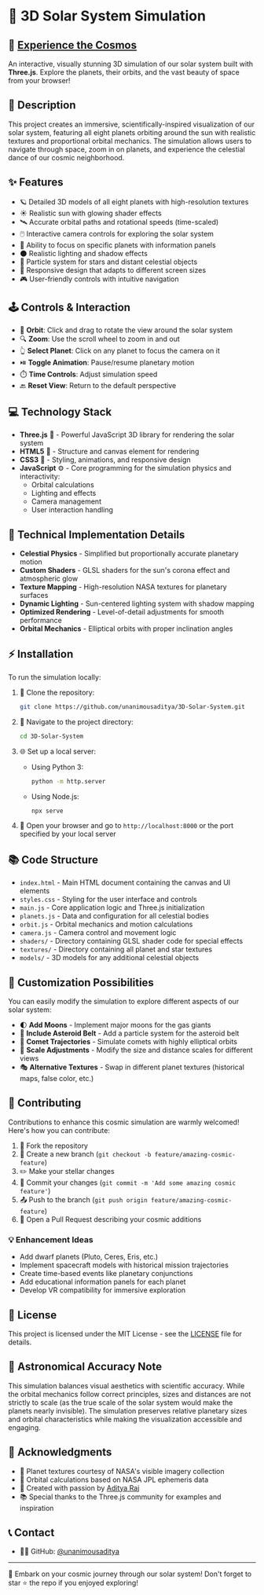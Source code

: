 # 🌌 3D Solar System Simulation

## 🚀 [Experience the Cosmos](https://unanimousaditya.github.io/3D-Solar-System/)

An interactive, visually stunning 3D simulation of our solar system built with **Three.js**. Explore the planets, their orbits, and the vast beauty of space from your browser!

## 🌠 Description

This project creates an immersive, scientifically-inspired visualization of our solar system, featuring all eight planets orbiting around the sun with realistic textures and proportional orbital mechanics. The simulation allows users to navigate through space, zoom in on planets, and experience the celestial dance of our cosmic neighborhood.

## ✨ Features

- 🪐 Detailed 3D models of all eight planets with high-resolution textures
- ☀️ Realistic sun with glowing shader effects
- 🛰️ Accurate orbital paths and rotational speeds (time-scaled)
- 🖱️ Interactive camera controls for exploring the solar system
- 🔭 Ability to focus on specific planets with information panels
- 🌑 Realistic lighting and shadow effects
- 💫 Particle system for stars and distant celestial objects
- 📱 Responsive design that adapts to different screen sizes
- 🎮 User-friendly controls with intuitive navigation

## 🕹️ Controls & Interaction

- 🔄 **Orbit**: Click and drag to rotate the view around the solar system
- 🔍 **Zoom**: Use the scroll wheel to zoom in and out
- 👆 **Select Planet**: Click on any planet to focus the camera on it
- ⏯️ **Toggle Animation**: Pause/resume planetary motion
- ⏱️ **Time Controls**: Adjust simulation speed
- 🔙 **Reset View**: Return to the default perspective

## 💻 Technology Stack

- **Three.js** 🧊 - Powerful JavaScript 3D library for rendering the solar system
- **HTML5** 📝 - Structure and canvas element for rendering
- **CSS3** 🎨 - Styling, animations, and responsive design
- **JavaScript** ⚙️ - Core programming for the simulation physics and interactivity:
  - Orbital calculations
  - Lighting and effects
  - Camera management
  - User interaction handling

## 🧪 Technical Implementation Details

- **Celestial Physics** - Simplified but proportionally accurate planetary motion
- **Custom Shaders** - GLSL shaders for the sun's corona effect and atmospheric glow
- **Texture Mapping** - High-resolution NASA textures for planetary surfaces
- **Dynamic Lighting** - Sun-centered lighting system with shadow mapping
- **Optimized Rendering** - Level-of-detail adjustments for smooth performance
- **Orbital Mechanics** - Elliptical orbits with proper inclination angles

## ⚡ Installation

To run the simulation locally:

1. 📂 Clone the repository:
   ```bash
   git clone https://github.com/unanimousaditya/3D-Solar-System.git
   ```

2. 📁 Navigate to the project directory:
   ```bash
   cd 3D-Solar-System
   ```

3. 🌐 Set up a local server:
   - Using Python 3:
     ```bash
     python -m http.server
     ```
   - Using Node.js:
     ```bash
     npx serve
     ```

4. 🚀 Open your browser and go to `http://localhost:8000` or the port specified by your local server

## 📚 Code Structure

- `index.html` - Main HTML document containing the canvas and UI elements
- `styles.css` - Styling for the user interface and controls
- `main.js` - Core application logic and Three.js initialization
- `planets.js` - Data and configuration for all celestial bodies
- `orbit.js` - Orbital mechanics and motion calculations
- `camera.js` - Camera control and movement logic
- `shaders/` - Directory containing GLSL shader code for special effects
- `textures/` - Directory containing all planet and star textures
- `models/` - 3D models for any additional celestial objects

## 🎨 Customization Possibilities

You can easily modify the simulation to explore different aspects of our solar system:

- 🌓 **Add Moons** - Implement major moons for the gas giants
- 💫 **Include Asteroid Belt** - Add a particle system for the asteroid belt
- 🌠 **Comet Trajectories** - Simulate comets with highly elliptical orbits
- 📏 **Scale Adjustments** - Modify the size and distance scales for different views
- 🎭 **Alternative Textures** - Swap in different planet textures (historical maps, false color, etc.)

## 🤝 Contributing

Contributions to enhance this cosmic simulation are warmly welcomed! Here's how you can contribute:

1. 🍴 Fork the repository
2. 🌿 Create a new branch (`git checkout -b feature/amazing-cosmic-feature`)
3. ✏️ Make your stellar changes
4. 💾 Commit your changes (`git commit -m 'Add some amazing cosmic feature'`)
5. 📤 Push to the branch (`git push origin feature/amazing-cosmic-feature`)
6. 🔁 Open a Pull Request describing your cosmic additions

### 💡 Enhancement Ideas
- Add dwarf planets (Pluto, Ceres, Eris, etc.)
- Implement spacecraft models with historical mission trajectories
- Create time-based events like planetary conjunctions
- Add educational information panels for each planet
- Develop VR compatibility for immersive exploration

## 📄 License

This project is licensed under the MIT License - see the [LICENSE](LICENSE) file for details.

## 🔭 Astronomical Accuracy Note

This simulation balances visual aesthetics with scientific accuracy. While the orbital mechanics follow correct principles, sizes and distances are not strictly to scale (as the true scale of the solar system would make the planets nearly invisible). The simulation preserves relative planetary sizes and orbital characteristics while making the visualization accessible and engaging.

## 👏 Acknowledgments

- 🌟 Planet textures courtesy of NASA's visible imagery collection
- 🔭 Orbital calculations based on NASA JPL ephemeris data
- 🙏 Created with passion by [Aditya Raj](https://github.com/unanimousaditya)
- 📚 Special thanks to the Three.js community for examples and inspiration

## 📞 Contact

- 👨‍💻 GitHub: [@unanimousaditya](https://github.com/unanimousaditya)

---

🌌 Embark on your cosmic journey through our solar system! Don't forget to star ⭐ the repo if you enjoyed exploring!
